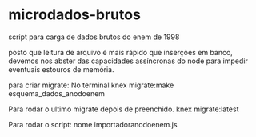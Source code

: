 # microdados-brutos
script para carga de dados brutos do enem de 1998

posto que leitura de arquivo é mais rápido que inserções em banco, devemos nos abster das capacidades assíncronas do node para impedir eventuais estouros de memória.

para criar migrate:
No terminal knex migrate:make esquema_dados_anodoenem

Para rodar o ultimo migrate depois de preenchido.
 knex migrate:latest

Para rodar o script:
nome importadoranodoenem.js 
